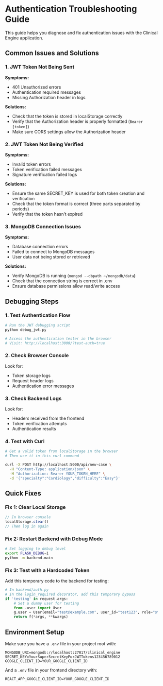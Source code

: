 # Authentication Troubleshooting Guide

This guide helps you diagnose and fix authentication issues with the Clinical Engine application.

## Common Issues and Solutions

### 1. JWT Token Not Being Sent

**Symptoms:**
- 401 Unauthorized errors
- Authentication required messages
- Missing Authorization header in logs

**Solutions:**
- Check that the token is stored in localStorage correctly
- Verify that the Authorization header is properly formatted (`Bearer [token]`)
- Make sure CORS settings allow the Authorization header

### 2. JWT Token Not Being Verified

**Symptoms:**
- Invalid token errors
- Token verification failed messages
- Signature verification failed logs

**Solutions:**
- Ensure the same SECRET_KEY is used for both token creation and verification
- Check that the token format is correct (three parts separated by periods)
- Verify that the token hasn't expired

### 3. MongoDB Connection Issues

**Symptoms:**
- Database connection errors
- Failed to connect to MongoDB messages
- User data not being stored or retrieved

**Solutions:**
- Verify MongoDB is running (`mongod --dbpath ~/mongodb/data`)
- Check that the connection string is correct in .env
- Ensure database permissions allow read/write access

## Debugging Steps

### 1. Test Authentication Flow

```bash
# Run the JWT debugging script
python debug_jwt.py

# Access the authentication tester in the browser
# Visit: http://localhost:3000/?test-auth=true
```

### 2. Check Browser Console

Look for:
- Token storage logs
- Request header logs
- Authentication error messages

### 3. Check Backend Logs

Look for:
- Headers received from the frontend
- Token verification attempts
- Authentication results

### 4. Test with Curl

```bash
# Get a valid token from localStorage in the browser
# Then use it in this curl command

curl -X POST http://localhost:5000/api/new-case \
  -H "Content-Type: application/json" \
  -H "Authorization: Bearer YOUR_TOKEN_HERE" \
  -d '{"specialty":"Cardiology","difficulty":"Easy"}'
```

## Quick Fixes

### Fix 1: Clear Local Storage

```javascript
// In browser console
localStorage.clear()
// Then log in again
```

### Fix 2: Restart Backend with Debug Mode

```bash
# Set logging to debug level
export FLASK_DEBUG=1
python -m backend.main
```

### Fix 3: Test with a Hardcoded Token

Add this temporary code to the backend for testing:

```python
# In backend/auth.py
# In the login_required decorator, add this temporary bypass
if 'testing' in request.args:
    # Set a dummy user for testing
    from .user import User
    g.user = User(email="test@example.com", user_id="test123", role="student")
    return f(*args, **kwargs)
```

## Environment Setup

Make sure you have a `.env` file in your project root with:

```
MONGODB_URI=mongodb://localhost:27017/clinical_engine
SECRET_KEY=YourSuperSecretKeyForJWTTokens123456789012
GOOGLE_CLIENT_ID=YOUR_GOOGLE_CLIENT_ID
```

And a `.env` file in your frontend directory with:

```
REACT_APP_GOOGLE_CLIENT_ID=YOUR_GOOGLE_CLIENT_ID
```
